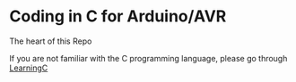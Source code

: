 # Coding in C for Arduino/AVR
The heart of this Repo

If you are not familiar with the C programming language, please go through [LearningC](LearningC)

